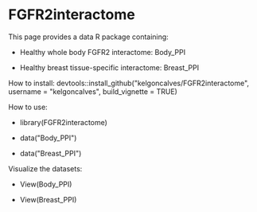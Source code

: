 # FGFR2interactome

This page provides a data R package containing:

  - Healthy whole body FGFR2 interactome: Body_PPI
  
  - Healthy breast tissue-specific interactome: Breast_PPI

How to install: devtools::install_github("kelgoncalves/FGFR2interactome", username = "kelgoncalves", build_vignette = TRUE)

How to use:

  - library(FGFR2interactome)
  
  - data("Body_PPI")
  
  - data("Breast_PPI")

Visualize the datasets:

  - View(Body_PPI)
  
  - View(Breast_PPI)
